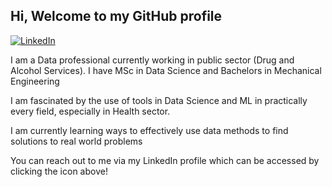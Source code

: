 ## Hi, Welcome to my GitHub profile

[![LinkedIn](https://img.shields.io/badge/LinkedIn-0077B5?style=for-the-badge&logo=linkedin&logoColor=white)](https://www.linkedin.com/in/abhishek-venukumar-sindhu-20871623b/)

I am a Data professional currently working in public sector (Drug and Alcohol Services). I have MSc in Data Science and Bachelors in Mechanical Engineering

I am fascinated by the use of tools in Data Science and ML in practically every field, especially in Health sector.

I am currently learning ways to effectively use data methods to find solutions to real world problems

You can reach out to me via my LinkedIn profile which can be accessed by clicking the icon above!

<!--
**abhishekvs95/abhishekvs95** is a ✨ _special_ ✨ repository because its `README.md` (this file) appears on your GitHub profile.

Here are some ideas to get you started:

- 🔭 I’m currently working on ...
- 🌱 I’m currently learning ...
- 👯 I’m looking to collaborate on ...
- 🤔 I’m looking for help with ...
- 💬 Ask me about ...
- 📫 How to reach me: ...
- 😄 Pronouns: ...
- ⚡ Fun fact: ...
-->
